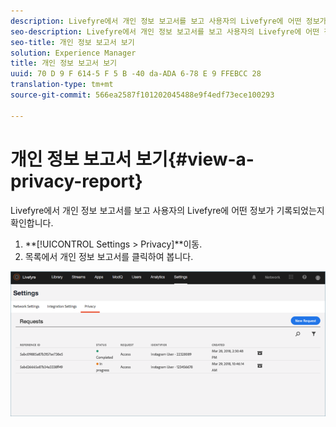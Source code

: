 ```yaml
---
description: Livefyre에서 개인 정보 보고서를 보고 사용자의 Livefyre에 어떤 정보가 기록되었는지 확인합니다.
seo-description: Livefyre에서 개인 정보 보고서를 보고 사용자의 Livefyre에 어떤 정보가 기록되었는지 확인합니다.
seo-title: 개인 정보 보고서 보기
solution: Experience Manager
title: 개인 정보 보고서 보기
uuid: 70 D 9 F 614-5 F 5 B -40 da-ADA 6-78 E 9 FFEBCC 28
translation-type: tm+mt
source-git-commit: 566ea2587f101202045488e9f4edf73ece100293

---
```



# 개인 정보 보고서 보기{#view-a-privacy-report}

Livefyre에서 개인 정보 보고서를 보고 사용자의 Livefyre에 어떤 정보가 기록되었는지 확인합니다.

1. **[!UICONTROL Settings > Privacy]**이동.
1. 목록에서 개인 정보 보고서를 클릭하여 봅니다.

![](assets/privacypage5.png)

